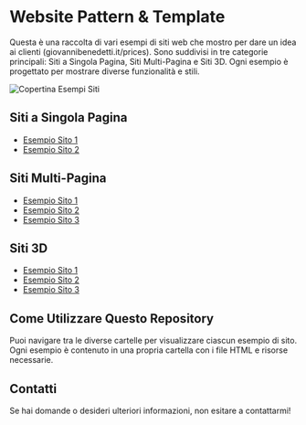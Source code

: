 # Website Pattern & Template

Questa è una raccolta di vari esempi di siti web che mostro per dare un idea ai clienti (giovannibenedetti.it/prices). Sono suddivisi in tre categorie principali: Siti a Singola Pagina, Siti Multi-Pagina e Siti 3D. Ogni esempio è progettato per mostrare diverse funzionalità e stili.

![Copertina Esempi Siti](https://images.unsplash.com/photo-1543013309-0d1f4edeb868?q=80&w=1991&auto=format&fit=crop&ixlib=rb-4.0.3&ixid=M3wxMjA3fDB8MHxwaG90by1wYWdlfHx8fGVufDB8fHx8fA%3D%3D)

## Siti a Singola Pagina
- [Esempio Sito 1](https://bobagiovi95.github.io/website-patterns/template/single-page-site_1/index.html)
- [Esempio Sito 2](https://bobagiovi95.github.io/website-patterns/template/single-page-site_2/index.html)

## Siti Multi-Pagina
- [Esempio Sito 1](link-a-sito-multi-pagina-1.html)
- [Esempio Sito 2](link-a-sito-multi-pagina-2.html)
- [Esempio Sito 3](link-a-sito-multi-pagina-3.html)

## Siti 3D
- [Esempio Sito 1](link-a-sito-3D-1.html)
- [Esempio Sito 2](link-a-sito-3D-2.html)
- [Esempio Sito 3](link-a-sito-3D-3.html)

## Come Utilizzare Questo Repository
Puoi navigare tra le diverse cartelle per visualizzare ciascun esempio di sito. Ogni esempio è contenuto in una propria cartella con i file HTML e risorse necessarie.

## Contatti
Se hai domande o desideri ulteriori informazioni, non esitare a contattarmi!
